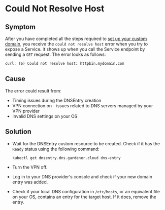 # Could Not Resolve Host

## Symptom

After you have completed all the steps required to [set up your custom domain](../../tutorials/01-10-setup-custom-domain-for-workload.md), you receive the `could not resolve host` error when you try to expose a Service. It shows up when you call the Service endpoint by sending a `GET` request. The error looks as follows:

```txt
curl: (6) Could not resolve host: httpbin.mydomain.com
```

## Cause

The error could result from:

- Timing issues during the DNSEntry creation
- VPN connection on - issues related to DNS servers managed by your VPN provider
- Invalid DNS settings on your OS

## Solution

- Wait for the DNSEntry custom resource to be created. Check if it has the `Ready` status using the following command:

    ```bash
    kubectl get dnsentry.dns.gardener.cloud dns-entry
    ```

- Turn the VPN off.

- Log in to your DNS provider's console and check if your new domain entry was added.

- Check if your local DNS configuration in `/etc/hosts`, or an equivalent file on your OS, contains an entry for the target host. If it does, remove the entry.
